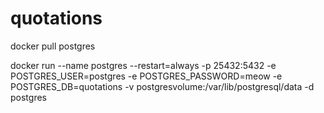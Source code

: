 # quotations

docker pull postgres

docker run --name postgres --restart=always -p 25432:5432 -e POSTGRES_USER=postgres -e POSTGRES_PASSWORD=meow -e POSTGRES_DB=quotations -v postgresvolume:/var/lib/postgresql/data -d postgres
